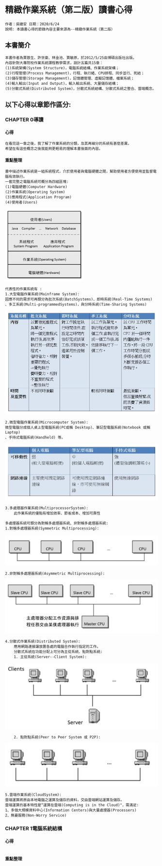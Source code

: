 # 精緻作業系統（第二版）讀書心得
```
作者：吳婕安 日期：2020/6/24
說明: 本讀書心得的節錄內容主要來源為--精緻作業系統（第二版）
```

## 本書簡介
````
本書作者為賈蓉生、許世豪、林金池、賈敏原，於2012/5/25由博碩出版社出版。
內容針對大專院校作業系統課程教學需求，設計五篇共15章： 
(1)系統架構(System Structure)，電腦系統結構、作業系統架構；
(2)行程管理(Process Management)，行程、執行緒、CPU排程、同步並行、死結； 
(3)儲存管理(Storage Management)，記憶體管理、虛擬記憶體、檔案系統；
(4)輸入輸出(Input and Output)，輸入輸出系統、大量儲存結構； 
(5)分散式系統(Distributed System)，分散式系統結構、分散式系統之整合、雲端概念。
````
## 以下心得以章節作區分:
### CHAPTER 0導讀
#### 心得
````
在看完這一章之後，我了解了作業系統的分類，及其再細分的系統有甚麼差異，
希望在有這些概念之後我能夠更輕易的理解本書後面的內容。
````
#### 重點整理
````
書中描述作業系統是一組系統程式，介於使用者與電腦硬體之間，幫助使用者方便使用並監督電腦有效執行。
一套完整之電腦系統可概分為四組區塊:
(1)電腦硬體(Computer Hardware)
(2)作業系統(Operating System)
(3)應用程式(Application Program)
(4)使用者(Users)
````
![](https://github.com/ja1223/sp108b/blob/master/final%20report/pictures/0-1.jpg) 
````
代表性的作業系統有 : 
1.大型電腦作業系統(Mainframe System):
因應不同的需求可再類分為批次系統(BatchSystems)、即時系統(Real-Time Systems) 
、多工系統(Multi-programmedSystems)，與分時系統(Time-Sharing Systems)
````
![]( https://github.com/ja1223/sp108b/blob/master/final%20report/pictures/0-2.jpg)
````
2.微型電腦作業系統(Microcomputer System): 
微型電腦分成個人桌上型電腦系統(PC或稱 Desktop)、筆記型電腦系統(Notebook 或稱Laptop) 
、手持式電腦系統(Handheld) 等。
````
![]( https://github.com/ja1223/sp108b/blob/master/final%20report/pictures/0-3.jpg)
````
3.多處理器作業系統(MultiprocessorSystem): 
	此作業系統的優點有增加效率、節省成本、增加可靠性

多處理器系統可類分為對稱多處理器系統、非對稱多處理器系統:
1.對稱多處理器系統(Symmetric Multiprocessing):
````
![]( https://github.com/ja1223/sp108b/blob/master/final%20report/pictures/0-4.jpg)
````
2.非對稱多處理器系統(Asymmetric Multiprocessing): 
````
![]( https://github.com/ja1223/sp108b/blob/master/final%20report/pictures/0-5.jpg)
````
4.分散式作業系統(Distributed System): 
	應用網路連接讓放置各處的電腦合作執行指定的工作。
	分散式系統在功能分配上可分為主從系統、點對點系統:
	1. 主從系統(Server--Client System):
````
![]( https://github.com/ja1223/sp108b/blob/master/final%20report/pictures/0-6.jpg)
````
	2. 點對點系統(Peer to Peer System 或 P2P):
````
![]( https://github.com/ja1223/sp108b/blob/master/final%20report/pictures/0-7.jpg)
````
5.雲端作業系統(CloudSystem):
雲端運算將原由本地電腦之運算及儲存的資料，交由雲端網站運算及儲存。
雲端運算的基本特性是“運算在雲端(Computing is in the Cloud)"，需滿足:
1、多個大規模資料中心(Information Centers)與大量處理器(Processers)
2、無憂服務(Non-Worry Service)
````

### CHAPTER 1電腦系統結構
#### 心得
````

````
#### 重點整理
````

````
